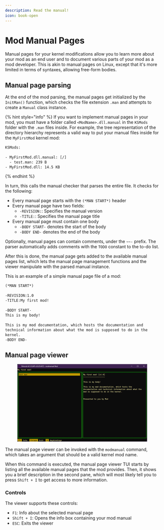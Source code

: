 ```yaml
---
description: Read the manual!
icon: book-open
---
```


# Mod Manual Pages

Manual pages for your kernel modifications allow you to learn more about your mod as an end user and to document various parts of your mod as a mod developer. This is akin to manual pages on Linux, except that it's more limited in terms of syntaxes, allowing free-form bodies.

## Manual page parsing

At the end of the mod parsing, the manual pages get initialized by the `InitMan()` function, which checks the file extension `.man` and attempts to create a `Manual` class instance.

{% hint style="info" %}
If you want to implement manual pages in your mod, you must have a folder called `<ModName>.dll.manual` in the `KSMods` folder with the `.man` files inside. For example, the tree representation of the directory hierarchy represents a valid way to put your manual files inside for the `MyFirstMod` kernel mod:

```
KSMods:

- MyFirstMod.dll.manual: [/]
  - test.man: 239 B
- MyFirstMod.dll: 14.5 KB
```
{% endhint %}

In turn, this calls the manual checker that parses the entire file. It checks for the following:

* Every manual page starts with the `(*MAN START*)` header
* Every manual page have two fields:
  * `-REVISION:`: Specifies the manual version
  * `-TITLE:`: Specifies the manual page title
* Every manual page must contain one body
  * `-BODY START-` denotes the start of the body
  * `-BODY END-` denotes the end of the body

Optionally, manual pages can contain comments, under the `~~-` prefix. The parser automatically adds comments with the `TODO` constant to the to-do list.

After this is done, the manual page gets added to the available manual pages list, which lets the manual page management functions and the viewer manipulate with the parsed manual instance.

This is an example of a simple manual page file of a mod:

```
(*MAN START*)

-REVISION:1.0
-TITLE:My first mod!

-BODY START-
This is my body!

This is my mod documentation, which hosts the documentation and technical information about what the mod is supposed to do in the kernel.
-BODY END-
```

## Manual page viewer

<figure><img src="../../../.gitbook/assets/148-modmanual.png" alt=""><figcaption></figcaption></figure>

The manual page viewer can be invoked with the `modmanual` command, which takes an argument that should be a valid kernel mod name.

When this command is executed, the manual page viewer TUI starts by listing all the available manual pages that the mod provides. Then, it shows you a brief description in the second pane, which will most likely tell you to press `Shift + I` to get access to more information.

### Controls

The viewer supports these controls:

* `F1`: Info about the selected manual page
* `Shift + I`: Opens the info box containing your mod manual
* `ESC`: Exits the viewer
